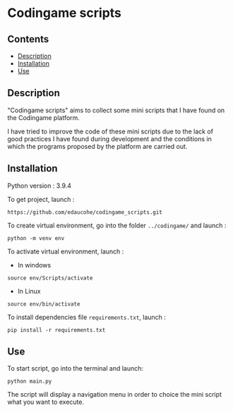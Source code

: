 # Codingame scripts

## Contents
- [Description](#description)
- [Installation](#installation)
- [Use](#use)

## Description <a class="anchor" id="description"></a>

"Codingame scripts" aims to collect some mini scripts that I have found on the Codingame platform.

I have tried to improve the code of these mini scripts due to the lack of good practices I have found
during development and the conditions in which the programs proposed by the platform are carried out.

## Installation <a class="anchor" id="installation"></a>

Python version : 3.9.4

To get project, launch :
```
https://github.com/edaucohe/codingame_scripts.git
```

To create virtual environment, go into the folder `../codingame/` and launch :
```
python -m venv env  
```

To activate virtual environment, launch :

- In windows
```
source env/Scripts/activate
```
- In Linux
```
source env/bin/activate
```

To install dependencies file `requirements.txt`, launch :
```
pip install -r requirements.txt
```

## Use <a class="anchor" id="use"></a>

To start script, go into the terminal and launch:
```
python main.py
```

The script will display a navigation menu in order to choice the mini script what you want to execute.
